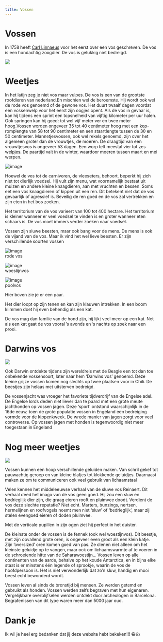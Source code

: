 ```yaml
---
title: Vossen
---
```


# Vossen 

In 1758 heeft [Carl Linnaeus](https://nl.wikipedia.org/wiki/Carl_Linnaeus) voor het eerst over een vos geschreven. De vos is een hondachtig zoogdier. De vos is gelukkig niet bedreigd. 

![](https://www.thijsschouten.com/wp-content/gallery/vossen/SCH7366.jpg)

# Weetjes
 
In het latijn zeg je niet vos maar vulpes. De vos is een van de grootste roofdieren van nederland.En mischien wel de beroemste. Hij wordt ook wel de rode vos genoemd of de gewone vos. Het duurt twaalf dagen voordat een vossenwelp voor het eerst zijn oogjes opent. 
Als de vos in gevaar is, kan hij tijdens een sprint een topsnelheid van 
vijftig kilometer per uur halen. Ook springen kan hij goed: tot wel vijf
 meter ver en twee meter hoog.Vossen worden ongeveer 35 tot 40 centimeter hoog met een kop-romplengte 
van 58 tot 90 centimeter en een staartlengte tussen de 30 en 50 
centimeter. Mannetjesvossen, ook wel rekels genoemd, zijn over het 
algemeen groter dan de vrouwtjes, de moeren.
De draagtijd van een vrouwtjesvos is ongeveer 53 dagen. Een worp telt 
meestal vier tot zes welpjes. De paartijd valt in de winter, waardoor 
moeren tussen maart en mei werpen.

![image](https://user-images.githubusercontent.com/123813367/215275472-9ae0391d-d13c-46db-b82b-d8d4d09a60a6.png)

Hoewel de vos tot de carnivoren, de vleeseters, behoort, beperkt hij 
zich niet tot dierlijk voedsel. Hij vult zijn menu, wat voornamelijk 
bestaat uit muizen en andere kleine knaagdieren, aan met vruchten en 
bessen. Soms eet een vos knaagdieren of kippen uit een ren. Dit betekent
niet dat de vos gevaarlijk of agressief is. Beveilig de ren goed en de 
vos zal vertrekken en zijn eten in het bos zoeken. 

Het territorium van de vos varieert van 100 tot 400 hectare. Het 
territorium is kleiner wanneer er veel voedsel te vinden is en groter 
wanneer eten schaars is. De vos moet immers verder zoeken naar voedsel.

Vossen zijn sluwe beesten, maar ook bang voor de mens. De mens is ook de vijand van de vos. 
Maar ik vind het wel lieve beesten. Er zijn verschillende soorten vossen

![image](https://user-images.githubusercontent.com/123813367/215277241-14363336-a107-4abb-82f2-e0c95e9d143b.png)  
rode vos

![image](https://user-images.githubusercontent.com/123813367/215276974-8be7bd95-e592-4aab-b11b-c25e1a9af381.png)  
woestijnvos

![image](https://user-images.githubusercontent.com/123813367/215277352-006e8199-b04f-4c92-a856-a26962f6e8f7.png)  
poolvos

Hier boven zie je er een paar.

Het dier loopt op zijn tenen en kan zijn klauwen intrekken. In een boom klimmen doet hij even behendig als een kat. 

De vos mag dan familie van de hond zijn, hij lijkt veel meer op een kat. Net als een kat gaat de vos vooral ’s avonds en ’s nachts op zoek naar een prooi.

# Darwins vos

![](https://external-content.duckduckgo.com/iu/?u=https%3A%2F%2Ftse1.mm.bing.net%2Fth%3Fid%3DOIP.grORFwKIQ5fq-q_WhzNZgAHaEt%26pid%3DApi&f=1&ipt=99927ed719b8e3ded5bf4171032c7e63fa1db1e3ae8d5739df01c6f67651b3d2&ipo=images)

Ook Darwin ontdekte tijdens zijn wereldreis met de Beagle een tot dan 
toe onbekende vossensoort, later naar hem ‘Darwins vos’ genoemd. Deze 
kleine grijze vossen komen nog slechts op twee plaatsen voor in Chili. 
De beestjes zijn helaas met uitsterven bedreigd. 


De vossenjacht was vroeger het favoriete tijdverdrijf van de Engelse 
adel. De Engelse lords deden niet liever dan te paard met een grote 
meute jachthonden op vossen jagen. Deze ‘sport’ ontstond waarschijnlijk 
in de 16de eeuw, toen de grote populatie vossen in Engeland een 
bedreiging vormde voor de kippenkweek. De wrede manier van jagen zorgt 
voor veel controverse. Op vossen jagen met honden is tegenwoordig niet meer toegestaan in Engeland

# Nog meer weetjes

![](https://external-content.duckduckgo.com/iu/?u=https%3A%2F%2Ftse2.mm.bing.net%2Fth%3Fid%3DOIP.OU5dINt69kAz3FpQwS4P4gHaE7%26pid%3DApi&f=1&ipt=3ea58eacd10fcfe7db916b56ea5fe2fa8d5cb46109c56db3ae7c0c9f419536da&ipo=images)

Vossen kunnen een hoop verschillende geluiden maken. Van schril gekef tot pauwachtig geroep en van kleine blafjes tot klokkende geluidjes. Daarnaast maken ze om te communiceren ook veel gebruik van lichaamstaal

Velen kennen het middeleeuwse verhaal van de sluwe vos Reinaert. Dit verhaal deed het imago van de vos geen goed. Hij zou een sluw en bedrieglijk dier zijn, die graag eieren rooft en pluimvee doodt. Verdient de vos deze slechte reputatie? Niet echt. Marters, bunzings, nertsen, hermelijnen en roofvogels noemt men niet ‘sluw’ of ‘bedrieglijk’, maar zij stelen evengoed eieren of doden pluimvee.

Met de verticale pupillen in zijn ogen ziet hij perfect in het duister.

De kleinste onder de vossen is de fennek (ook wel woestijnvos). Dit beestje, met zijn opvallend grote oren, is ongeveer even groot als een klein katje. Zijn ‘oversized’ oren komen goed van pas. Ze dienen niet alleen om het kleinste geluidje op te vangen, maar ook om lichaamswarmte af te voeren in de schroeiende hitte van de Saharawoestijn…
Vossen leven op alle continenten van de aarde, behalve op het koude Antarctica, en in bijna elke staat is er minstens één legende of sprookje, waarin de vos de hoofdpersoon is. Het is niet verwonderlijk dat zo’n sluw, handig en mooi beest echt bewonderd wordt.

Vossen leven al sinds de bronstijd bij mensen. Ze werden getemd en gebruikt als honden. Vossen werden zelfs begraven met hun eigenaren. Vergelijkbare overblijfselen werden ontdekt door archeologen in Barcelona. Begrafenissen van dit type waren meer dan 5000 jaar oud.

# Dank je

Ik wil je heel erg bedanken dat jij deze website hebt bekeken!!! 😀👍
